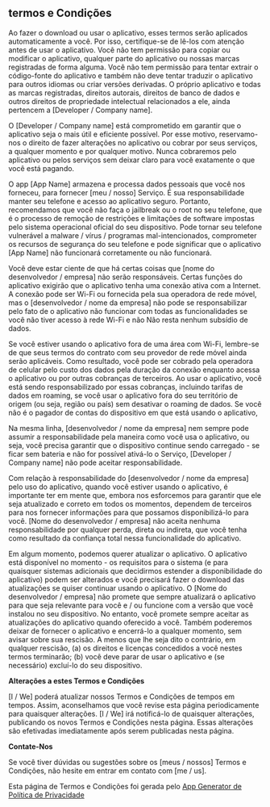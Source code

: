 ## <font style="vertical-align: inherit;"><font style="vertical-align: inherit;">termos e Condições</font></font>

<font style="vertical-align: inherit;"><font style="vertical-align: inherit;">Ao fazer o download ou usar o aplicativo, esses termos serão aplicados automaticamente a você. Por isso, certifique-se de lê-los com atenção antes de usar o aplicativo.</font> <font style="vertical-align: inherit;">Você não tem permissão para copiar ou modificar o aplicativo, qualquer parte do aplicativo ou nossas marcas registradas de forma alguma.</font> <font style="vertical-align: inherit;">Você não tem permissão para tentar extrair o código-fonte do aplicativo e também não deve tentar traduzir o aplicativo para outros idiomas ou criar versões derivadas.</font> <font style="vertical-align: inherit;">O próprio aplicativo e todas as marcas registradas, direitos autorais, direitos de banco de dados e outros direitos de propriedade intelectual relacionados a ele, ainda pertencem a [Developer / Company name].</font></font>

<font style="vertical-align: inherit;"><font style="vertical-align: inherit;">O [Developer / Company name] está comprometido em garantir que o aplicativo seja o mais útil e eficiente possível.</font> <font style="vertical-align: inherit;">Por esse motivo, reservamo-nos o direito de fazer alterações no aplicativo ou cobrar por seus serviços, a qualquer momento e por qualquer motivo.</font> <font style="vertical-align: inherit;">Nunca cobraremos pelo aplicativo ou pelos serviços sem deixar claro para você exatamente o que você está pagando.</font></font>

<font style="vertical-align: inherit;"><font style="vertical-align: inherit;">O app [App Name] armazena e processa dados pessoais que você nos forneceu, para fornecer [meu / nosso] Serviço.</font> <font style="vertical-align: inherit;">É sua responsabilidade manter seu telefone e acesso ao aplicativo seguro.</font> <font style="vertical-align: inherit;">Portanto, recomendamos que você não faça o jailbreak ou o root no seu telefone, que é o processo de remoção de restrições e limitações de software impostas pelo sistema operacional oficial do seu dispositivo.</font> <font style="vertical-align: inherit;">Pode tornar seu telefone vulnerável a malware / vírus / programas mal-intencionados, comprometer os recursos de segurança do seu telefone e pode significar que o aplicativo [App Name] não funcionará corretamente ou não funcionará.</font></font>

<font style="vertical-align: inherit;"><font style="vertical-align: inherit;">Você deve estar ciente de que há certas coisas que [nome do desenvolvedor / empresa] não serão responsáveis.</font> <font style="vertical-align: inherit;">Certas funções do aplicativo exigirão que o aplicativo tenha uma conexão ativa com a Internet.</font> <font style="vertical-align: inherit;">A conexão pode ser Wi-Fi ou fornecida pela sua operadora de rede móvel, mas o [desenvolvedor / nome da empresa] não pode se responsabilizar pelo fato de o aplicativo não funcionar com todas as funcionalidades se você não tiver acesso à rede Wi-Fi e não Não resta nenhum subsídio de dados.</font></font>

<font style="vertical-align: inherit;"><font style="vertical-align: inherit;">Se você estiver usando o aplicativo fora de uma área com Wi-Fi, lembre-se de que seus termos do contrato com seu provedor de rede móvel ainda serão aplicáveis.</font> <font style="vertical-align: inherit;">Como resultado, você pode ser cobrado pela operadora de celular pelo custo dos dados pela duração da conexão enquanto acessa o aplicativo ou por outras cobranças de terceiros.</font> <font style="vertical-align: inherit;">Ao usar o aplicativo, você está sendo responsabilizado por essas cobranças, incluindo tarifas de dados em roaming, se você usar o aplicativo fora do seu território de origem (ou seja, região ou país) sem desativar o roaming de dados.</font> <font style="vertical-align: inherit;">Se você não é o pagador de contas do dispositivo em que está usando o aplicativo,</font></font>

<font style="vertical-align: inherit;"><font style="vertical-align: inherit;">Na mesma linha, [desenvolvedor / nome da empresa] nem sempre pode assumir a responsabilidade pela maneira como você usa o aplicativo, ou seja, você precisa garantir que o dispositivo continue sendo carregado - se ficar sem bateria e não for possível ativá-lo o Serviço, [Developer / Company name] não pode aceitar responsabilidade.</font></font>

<font style="vertical-align: inherit;"><font style="vertical-align: inherit;">Com relação à responsabilidade do [desenvolvedor / nome da empresa] pelo uso do aplicativo, quando você estiver usando o aplicativo, é importante ter em mente que, embora nos esforcemos para garantir que ele seja atualizado e correto em todos os momentos, dependem de terceiros para nos fornecer informações para que possamos disponibilizá-lo para você.</font> <font style="vertical-align: inherit;">[Nome do desenvolvedor / empresa] não aceita nenhuma responsabilidade por qualquer perda, direta ou indireta, que você tenha como resultado da confiança total nessa funcionalidade do aplicativo.</font></font>

<font style="vertical-align: inherit;"><font style="vertical-align: inherit;">Em algum momento, podemos querer atualizar o aplicativo.</font> <font style="vertical-align: inherit;">O aplicativo está disponível no momento - os requisitos para o sistema (e para quaisquer sistemas adicionais que decidirmos estender a disponibilidade do aplicativo) podem ser alterados e você precisará fazer o download das atualizações se quiser continuar usando o aplicativo.</font> <font style="vertical-align: inherit;">O [Nome do desenvolvedor / empresa] não promete que sempre atualizará o aplicativo para que seja relevante para você e / ou funcione com a versão que você instalou no seu dispositivo.</font> <font style="vertical-align: inherit;">No entanto, você promete sempre aceitar as atualizações do aplicativo quando oferecido a você. Também poderemos deixar de fornecer o aplicativo e encerrá-lo a qualquer momento, sem avisar sobre sua rescisão.</font> <font style="vertical-align: inherit;">A menos que lhe seja dito o contrário, em qualquer rescisão, (a) os direitos e licenças concedidos a você nestes termos terminarão;</font> <font style="vertical-align: inherit;">(b) você deve parar de usar o aplicativo e (se necessário) excluí-lo do seu dispositivo.</font></font>

**<font style="vertical-align: inherit;"><font style="vertical-align: inherit;">Alterações a estes Termos e Condições</font></font>**

<font style="vertical-align: inherit;"><font style="vertical-align: inherit;">[I / We] poderá atualizar nossos Termos e Condições de tempos em tempos.</font> <font style="vertical-align: inherit;">Assim, aconselhamos que você revise esta página periodicamente para quaisquer alterações.</font> <font style="vertical-align: inherit;">[I / We] irá notificá-lo de quaisquer alterações, publicando os novos Termos e Condições nesta página.</font> <font style="vertical-align: inherit;">Essas alterações são efetivadas imediatamente após serem publicadas nesta página.</font></font>

**<font style="vertical-align: inherit;"><font style="vertical-align: inherit;">Contate-Nos</font></font>**

<font style="vertical-align: inherit;"><font style="vertical-align: inherit;">Se você tiver dúvidas ou sugestões sobre os [meus / nossos] Termos e Condições, não hesite em entrar em contato com [me / us].</font></font>

<font style="vertical-align: inherit;"><font style="vertical-align: inherit;">Esta página de Termos e Condições foi gerada pelo</font></font> [<font style="vertical-align: inherit;"><font style="vertical-align: inherit;">App Generator de Política de Privacidade</font></font>](https://app-privacy-policy-generator.firebaseapp.com/)